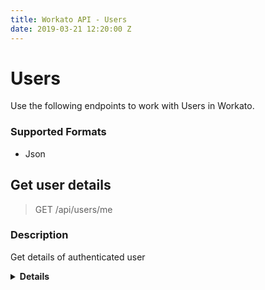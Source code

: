 ```yaml
---
title: Workato API - Users
date: 2019-03-21 12:20:00 Z
---
```


# Users
Use the following endpoints to work with Users in Workato.

### Supported Formats
* Json

## Get user details

> GET /api/users/me

### Description
Get details of authenticated user

<details> <summary> <b>Details</b></summary>

### Responses
<table class="unchanged rich-diff-level-one" text-align ="center">
  <thead>
    <tr>
        <th width='20%'>Code</th>
        <th width='80%'>Description</th>
    </tr>
  </thead>
  <tbody>
  <tr>
    <td width =200 > <kbd>200</kbd> </td>
    <td> Success </td>
  </tr>
  <tr>
    <td width =200 > <kbd>401</kbd> </td>
    <td> Unauthorized </td>
  </tr>
  <tr>
    <td width =200 > <kbd>500</kbd> </td>
    <td> Server error </td>
  </tr>
  </tbody>
</table>

### Examples

#### Success: 200
```json
GET /api/users/me
200
{
  "id": 18289,
  "name": "Dave ACME",
  "created_at": "2015-05-26T22:53:47.154Z",
  "handle": "daveacme",
  "expert": false,
  "avatar_url": "http://www.example.com/assets/default-avatar_large.png",
  "recipes_count": 2,
  "interested_applications": [
    "salesforce",
    "xero"
  ],
  "company_name": "Workato",
  "location": "Cupertino, CA",
  "last_seen": "2015-05-26T22:53:47.165Z",
  "contact_phone": "8718293617",
  "contact_email": "dave@acme.com",
  "about_me": "hi",
  "email": "dave@example.com",
  "phone": null,
  "active_recipes_count": 1
}
```
</details>
